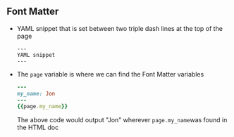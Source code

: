 ## Font Matter
- YAML snippet that is set between two triple dash lines at the top of the page
    ```
    ---
    YAML snippet
    ---
    ```
- The `page` variable is where we can find the Font Matter variables
    ```ruby
    ---
    my_name: Jon
    ---
    {{page.my_name}}
    ```
    The above code would output "Jon" wherever `page.my_name`was found in the HTML doc
